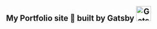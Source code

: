 
<h2 align="center">
  My Portfolio site 💼 built by Gatsby <img alt="Gatsby" src="https://www.gatsbyjs.com/Gatsby-Monogram.svg" width="40" />
</h2>
